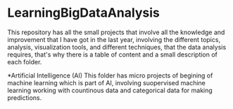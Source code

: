 # LearningBigDataAnalysis 
This repository has all the small projects that involve all the knowledge and improvement that I have got in the last year, involving the different topics, analysis, visualization tools, and different techniques, that the data analysis requires, that's why there is a table of content and a small description of each folder. 


*Artificial Intelligence (AI)
This folder has micro projects of begining of machine learning which is part of AI, involving suopervised machine learning working with countinous data and categorical data for making predictions. 

